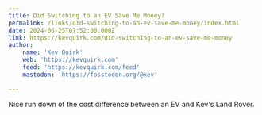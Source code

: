 ```yaml
---
title: Did Switching to an EV Save Me Money?
permalink: /links/did-switching-to-an-ev-save-me-money/index.html
date: 2024-06-25T07:52:00.000Z
link: https://kevquirk.com/did-switching-to-an-ev-save-me-money
author:
    name: 'Kev Quirk'
    web: 'https://kevquirk.com'
    feed: 'https://kevquirk.com/feed'
    mastodon: 'https://fosstodon.org/@kev'

---
```


Nice run down of the cost difference between an EV and Kev's Land Rover.